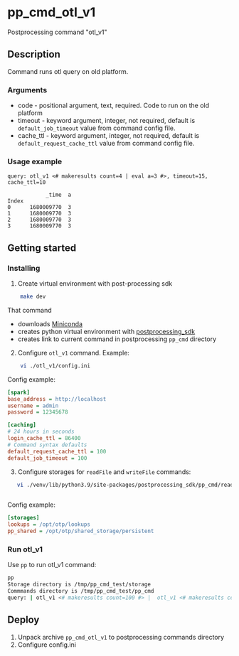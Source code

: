 # pp_cmd_otl_v1
Postprocessing command "otl_v1"
## Description
Command runs otl query on old platform. 


### Arguments
- code - positional argument, text, required. Code to run on the old platform
- timeout - keyword argument, integer, not required, default is `default_job_timeout` value from command config file.
- cache_ttl - keyword argument, integer, not required, default is `default_request_cache_ttl` value from command config file.

### Usage example
```
query: otl_v1 <# makeresults count=4 | eval a=3 #>, timeout=15, cache_ttl=10

            _time  a
Index               
0      1680009770  3
1      1680009770  3
2      1680009770  3
3      1680009770  3

```


## Getting started
### Installing
1. Create virtual environment with post-processing sdk 
```bash
    make dev
```
That command  
- downloads [Miniconda](https://docs.conda.io/en/latest/miniconda.html)
- creates python virtual environment with [postprocessing_sdk](https://github.com/ISGNeuroTeam/postprocessing_sdk)
- creates link to current command in postprocessing `pp_cmd` directory 

2. Configure `otl_v1` command. Example:  
```bash
    vi ./otl_v1/config.ini
```
Config example:  
```ini
[spark]
base_address = http://localhost
username = admin
password = 12345678

[caching]
# 24 hours in seconds
login_cache_ttl = 86400
# Command syntax defaults
default_request_cache_ttl = 100
default_job_timeout = 100
```

3. Configure storages for `readFile` and `writeFile` commands:  
```bash
   vi ./venv/lib/python3.9/site-packages/postprocessing_sdk/pp_cmd/readFile/config.ini
   
```
Config example:  
```ini
[storages]
lookups = /opt/otp/lookups
pp_shared = /opt/otp/shared_storage/persistent
```

### Run otl_v1
Use `pp` to run otl_v1 command:  
```bash
pp
Storage directory is /tmp/pp_cmd_test/storage
Commmands directory is /tmp/pp_cmd_test/pp_cmd
query: | otl_v1 <# makeresults count=100 #> |  otl_v1 <# makeresults count=1 #>
```
## Deploy
1. Unpack archive `pp_cmd_otl_v1` to postprocessing commands directory
2. Configure config.ini 